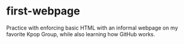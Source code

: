 # first-webpage
Practice with enforcing basic HTML with an informal webpage on my favorite Kpop Group, while also learning how GitHub works.

